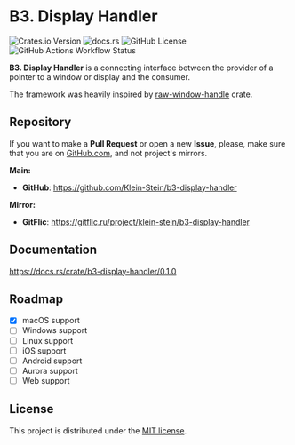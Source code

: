 # B3. Display Handler

![Crates.io Version](https://img.shields.io/crates/v/b3-display-handler)
![docs.rs](https://img.shields.io/docsrs/b3-display-handler)
![GitHub License](https://img.shields.io/github/license/Klein-Stein/b3-display-handler)
![GitHub Actions Workflow Status](https://img.shields.io/github/actions/workflow/status/Klein-Stein/b3-display-handler/rust.yml)

**B3. Display Handler** is a connecting interface between the provider of a pointer to a window or display and the consumer.

The framework was heavily inspired by [raw-window-handle][rwh] crate.

## Repository

If you want to make a **Pull Request** or open a new **Issue**, please, make sure that you are on [GitHub.com][github], and not project's mirrors.

**Main:**

- **GitHub**: <https://github.com/Klein-Stein/b3-display-handler>

**Mirror:**

- **GitFlic**: <https://gitflic.ru/project/klein-stein/b3-display-handler>

## Documentation

<https://docs.rs/crate/b3-display-handler/0.1.0>

## Roadmap

- [x] macOS support
- [ ] Windows support
- [ ] Linux support
- [ ] iOS support
- [ ] Android support
- [ ] Aurora support
- [ ] Web support

## License

This project is distributed under the [MIT license][license].

[rwh]:
https://github.com/rust-windowing/raw-window-handle/tree/master
[github]:
https://github.com
[license]:
LICENSE
